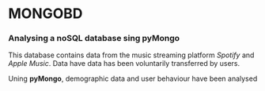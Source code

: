 # **MONGOBD** 

### Analysing a noSQL database sing **pyMongo**

This database contains data from the music streaming platform *Spotify* and *Apple Music*. Data have data has been voluntarily transferred by users. 

Uning **pyMongo**, demographic data and user behaviour have been analysed